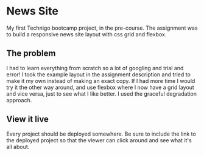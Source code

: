 # News Site

My first Technigo bootcamp project, in the pre-course. The assignment was to build a responsive news site layout with css grid and flexbox.

## The problem

I had to learn everything from scratch so a lot of googling and trial and error! I took the example layout in the assignment description and tried to make it my own instead of making an exact copy. If I had more time I would try it the other way around, and use flexbox where I now have a grid layout and vice versa, just to see what I like better. I used the graceful degradation approach.

## View it live
Every project should be deployed somewhere. Be sure to include the link to the deployed project so that the viewer can click around and see what it's all about.
